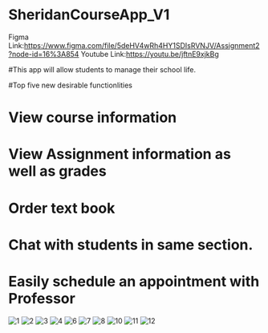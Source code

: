 # SheridanCourseApp_V1

Figma Link:https://www.figma.com/file/5deHV4wRh4HY1SDIsRVNJV/Assignment2?node-id=16%3A854
Youtube Link:https://youtu.be/jftnE9xjkBg

#This app will allow students to manage their school life.


#Top five new desirable functionlities
#  View course information
#  View Assignment information as well as grades
#  Order text book
#  Chat with students in same section.
#  Easily schedule an appointment with Professor


![1](https://user-images.githubusercontent.com/39138182/155445953-cc433b18-6ed4-4807-9a78-f5f24a86d6e3.PNG)
![2](https://user-images.githubusercontent.com/39138182/155445955-06ca2bd8-d7ee-4bf0-96c3-91bad1b0942a.PNG)
![3](https://user-images.githubusercontent.com/39138182/155445956-95ff106d-2263-4cde-aa63-7ac40e2b35e0.PNG)
![4](https://user-images.githubusercontent.com/39138182/155445957-2b17d1de-61f9-42d0-b363-ecc1d99ce6bd.PNG)
![6](https://user-images.githubusercontent.com/39138182/155445958-518ec2cd-0fdc-4e64-a0c8-c6b75b859506.PNG)
![7](https://user-images.githubusercontent.com/39138182/155445959-b3a8f88d-b783-46de-a44a-0d70fab8d25b.PNG)
![8](https://user-images.githubusercontent.com/39138182/155445960-85c1b66b-6d5f-476f-abbf-3cfb8e250811.PNG)
![10](https://user-images.githubusercontent.com/39138182/155445962-384d798d-5be7-4ba0-9430-4185b4a74d7d.PNG)
![11](https://user-images.githubusercontent.com/39138182/155445964-49737019-0337-4dd5-a91b-95d114684f72.PNG)
![12](https://user-images.githubusercontent.com/39138182/155445965-ffd615d3-e536-4cfb-a0eb-8457dd367102.PNG)

